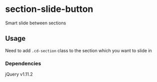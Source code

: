 # section-slide-button
Smart slide between sections

## Usage
Need to add `.cd-section` class to the section which you want to slide in

### Dependencies
jQuery v1.11.2
